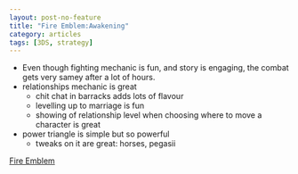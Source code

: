 ```yaml
---
layout: post-no-feature
title: "Fire Emblem:Awakening"
category: articles
tags: [3DS, strategy]
---
```


* Even though fighting mechanic is fun, and story is engaging, the combat gets very samey after a lot of hours.
* relationships mechanic is great
  * chit chat in barracks adds lots of flavour
  * levelling up to marriage is fun
  * showing of relationship level when choosing where to move a character is great
* power triangle is simple but so powerful
  * tweaks on it are great: horses, pegasii

[Fire Emblem](http://fireemblem.nintendo.com/)